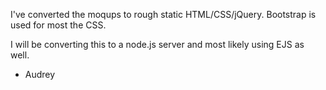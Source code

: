 I've converted the moqups to rough static HTML/CSS/jQuery. Bootstrap is used 
for most the CSS.

I will be converting this to a node.js server and most likely using EJS as well.

- Audrey